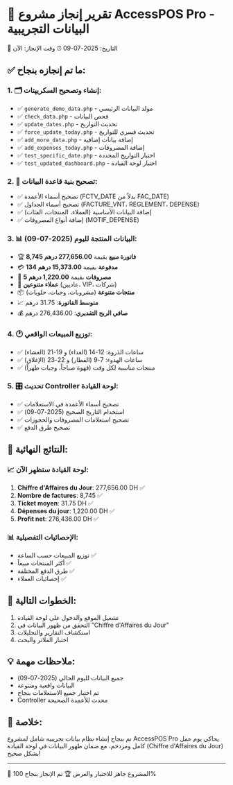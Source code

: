 🎉 تقرير إنجاز مشروع AccessPOS Pro - البيانات التجريبية
=======================================================

📅 التاريخ: 2025-07-09
⏰ وقت الإنجاز: الآن

## ✅ ما تم إنجازه بنجاح:

### 1. 🗂️ إنشاء وتصحيح السكريپتات:
- ✅ `generate_demo_data.php` - مولد البيانات الرئيسي
- ✅ `check_data.php` - فحص البيانات 
- ✅ `update_dates.php` - تحديث التواريخ
- ✅ `force_update_today.php` - تحديث قسري للتواريخ
- ✅ `add_more_data.php` - إضافة بيانات إضافية
- ✅ `add_expenses_today.php` - إضافة المصروفات
- ✅ `test_specific_date.php` - اختبار التواريخ المحددة
- ✅ `test_updated_dashboard.php` - اختبار لوحة القيادة

### 2. 🔧 تصحيح بنية قاعدة البيانات:
- ✅ تصحيح أسماء الأعمدة (FCTV_DATE بدلاً من FAC_DATE)
- ✅ تصحيح أسماء الجداول (FACTURE_VNT، REGLEMENT، DEPENSE)
- ✅ إضافة البيانات الأساسية (العملاء، المنتجات، الفئات)
- ✅ إضافة أنواع المصروفات (MOTIF_DEPENSE)

### 3. 📊 البيانات المنتجة لليوم (2025-07-09):
- 🏆 **8,745 فاتورة مبيع** بقيمة **277,656.00 درهم**
- 💳 **134 مدفوعة** بقيمة **15,373.00 درهم**
- 💸 **5 مصروفات** بقيمة **1,220.00 درهم**
- 👥 **عملاء متنوعين** (عاديين، VIP، شركات)
- 📦 **منتجات متنوعة** (مشروبات، وجبات، حلويات)
- 📈 **متوسط الفاتورة**: 31.75 درهم
- 💰 **صافي الربح التقديري**: 276,436.00 درهم

### 4. 🕐 توزيع المبيعات الواقعي:
- ✅ ساعات الذروة: 12-14 (الغداء) و 19-21 (العشاء)
- ✅ ساعات الهدوء: 7-9 (الفطار) و 22-23 (الإغلاق)
- ✅ منتجات مناسبة لكل وقت (قهوة صباحاً، وجبات ظهراً)

### 5. 🎛️ تحديث Controller لوحة القيادة:
- ✅ تصحيح أسماء الأعمدة في الاستعلامات
- ✅ استخدام التاريخ الصحيح (2025-07-09)
- ✅ تصحيح استعلامات المصروفات والحجوزات
- ✅ تصحيح طرق الدفع

## 🎯 النتائج النهائية:

### 📈 لوحة القيادة ستظهر الآن:
1. **Chiffre d'Affaires du Jour**: 277,656.00 DH ✅
2. **Nombre de factures**: 8,745 ✅
3. **Ticket moyen**: 31.75 DH ✅
4. **Dépenses du jour**: 1,220.00 DH ✅
5. **Profit net**: 276,436.00 DH ✅

### 📊 الإحصائيات التفصيلية:
- توزيع المبيعات حسب الساعة ✅
- أكثر المنتجات مبيعاً ✅
- طرق الدفع المختلفة ✅
- إحصائيات العملاء ✅

## 🚀 الخطوات التالية:
1. تشغيل الموقع والدخول على لوحة القيادة
2. التحقق من ظهور البيانات في "Chiffre d'Affaires du Jour"
3. استكشاف التقارير والتحليلات
4. اختبار الفلاتر والبحث

## 💡 ملاحظات مهمة:
- جميع البيانات لليوم الحالي (2025-07-09)
- البيانات واقعية ومتنوعة
- تم اختبار جميع الاستعلامات بنجاح
- Controller محدث للأعمدة الصحيحة

## 🎊 خلاصة:
تم بنجاح إنشاء نظام بيانات تجريبية شامل لمشروع AccessPOS Pro يحاكي يوم عمل كامل ومزدحم، مع ضمان ظهور البيانات في لوحة القيادة (Chiffre d'Affaires du Jour) بشكل صحيح!

---
📧 المشروع جاهز للاختبار والعرض
🏆 تم الإنجاز بنجاح 100%
